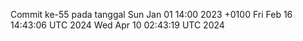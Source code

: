 Commit ke-55 pada tanggal Sun Jan 01 14:00 2023 +0100
Fri Feb 16 14:43:06 UTC 2024
Wed Apr 10 02:43:19 UTC 2024
